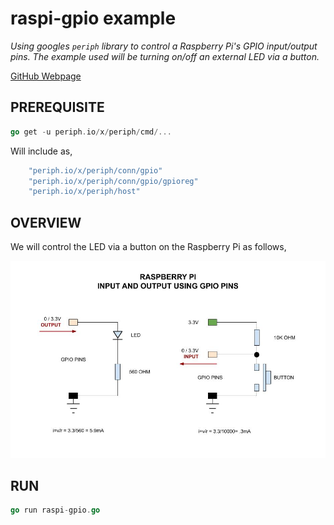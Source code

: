 # raspi-gpio example

_Using googles `periph` library to control a Raspberry Pi's
GPIO input/output pins. The example used will be turning
on/off an external LED via a button._

[GitHub Webpage](https://jeffdecola.github.io/my-go-examples/)

## PREREQUISITE

```go
go get -u periph.io/x/periph/cmd/...
```

Will include as,

```go
    "periph.io/x/periph/conn/gpio"
    "periph.io/x/periph/conn/gpio/gpioreg"
    "periph.io/x/periph/host"
```

## OVERVIEW

We will control the LED via a button on the Raspberry Pi as follows,

![IMAGE - raspberry-pi-input-and-output-using-gpio-pins - IMAGE](https://github.com/JeffDeCola/my-cheat-sheets/blob/master/docs/pics/raspberry-pi-input-and-output-using-gpio-pins.jpg?raw=true)

## RUN

```go
go run raspi-gpio.go
```
